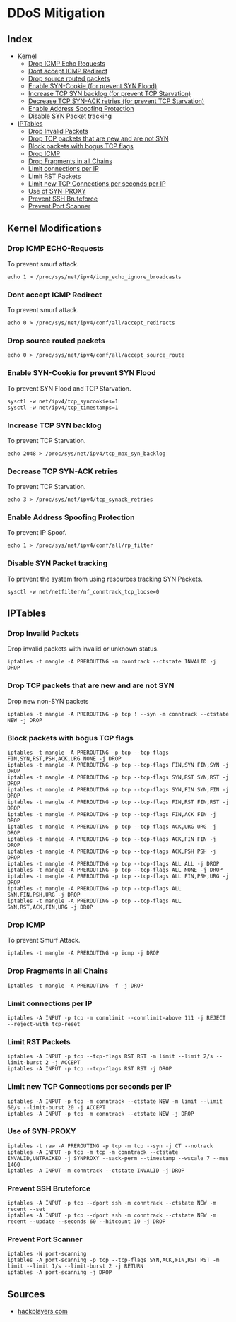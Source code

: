 # DDoS Mitigation

## Index
- [Kernel](#kernel-modifications)
  - [Drop ICMP Echo Requests](#Drop-ICMP-ECHO-Requests)
  - [Dont accept ICMP Redirect](#Dont-accept-ICMP-Redirect)
  - [Drop source routed packets](#Drop-source-routed-packets)
  - [Enable SYN-Cookie (for prevent SYN Flood)](#Enable-SYN-Cookie-for-prevent-SYN-Flood)
  - [Increase TCP SYN backlog (for prevent TCP Starvation)](#Increase-TCP-SYN-backlog)
  - [Decrease TCP SYN-ACK retries (for prevent TCP Starvation)](#Decrease-TCP-SYN-ACK-retries)
  - [Enable Address Spoofing Protection](#Enable-Address-Spoofing-Protection)
  - [Disable SYN Packet tracking]("Disable-SYN-Packet-tracking)
- [IPTables](#iptables)
  - [Drop Invalid Packets](#drop-invalid-packets)
  - [Drop TCP packets that are new and are not SYN](#drop-tcp-packets-that-are-new-and-are-not-sync)
  - [Block packets with bogus TCP flags](#block-packets-with-bogus-tcp-flags)
  - [Drop ICMP](#drop-icmp)
  - [Drop Fragments in all Chains](#Drop-Fragments-in-all-Chains)
  - [Limit connections per IP](#Limit-connections-per-IP)
  - [Limit RST Packets](#Limit-RST-packets)
  - [Limit new TCP Connections per seconds per IP](#Limit-new-TCP-Connections-per-seconds-per-IP)
  - [Use of SYN-PROXY](#use-of-syn-proxy)
  - [Prevent SSH Bruteforce](#Prevent-SSH-Bruteforce)
  - [Prevent Port Scanner](#prevent-port-scanner)
  
## Kernel Modifications
### Drop ICMP ECHO-Requests
To prevent smurf attack.
```
echo 1 > /proc/sys/net/ipv4/icmp_echo_ignore_broadcasts
```

### Dont accept ICMP Redirect
To prevent smurf attack.
```
echo 0 > /proc/sys/net/ipv4/conf/all/accept_redirects
```

### Drop source routed packets
```
echo 0 > /proc/sys/net/ipv4/conf/all/accept_source_route
```

### Enable SYN-Cookie for prevent SYN Flood
To prevent SYN Flood and TCP Starvation.
```
sysctl -w net/ipv4/tcp_syncookies=1
sysctl -w net/ipv4/tcp_timestamps=1
```

### Increase TCP SYN backlog
To prevent TCP Starvation.
```
echo 2048 > /proc/sys/net/ipv4/tcp_max_syn_backlog
```

### Decrease TCP SYN-ACK retries
To prevent TCP Starvation.
```
echo 3 > /proc/sys/net/ipv4/tcp_synack_retries
```

### Enable Address Spoofing Protection
To prevent IP Spoof.
```
echo 1 > /proc/sys/net/ipv4/conf/all/rp_filter
```

### Disable SYN Packet tracking
To prevent the system from using resources tracking SYN Packets.
```
sysctl -w net/netfilter/nf_conntrack_tcp_loose=0
```

## IPTables
### Drop Invalid Packets
Drop invalid packets with invalid or unknown status.
```
iptables -t mangle -A PREROUTING -m conntrack --ctstate INVALID -j DROP
```

### Drop TCP packets that are new and are not SYN
Drop new non-SYN packets
```
iptables -t mangle -A PREROUTING -p tcp ! --syn -m conntrack --ctstate NEW -j DROP
```

### Block packets with bogus TCP flags
```
iptables -t mangle -A PREROUTING -p tcp --tcp-flags FIN,SYN,RST,PSH,ACK,URG NONE -j DROP
iptables -t mangle -A PREROUTING -p tcp --tcp-flags FIN,SYN FIN,SYN -j DROP
iptables -t mangle -A PREROUTING -p tcp --tcp-flags SYN,RST SYN,RST -j DROP
iptables -t mangle -A PREROUTING -p tcp --tcp-flags SYN,FIN SYN,FIN -j DROP
iptables -t mangle -A PREROUTING -p tcp --tcp-flags FIN,RST FIN,RST -j DROP
iptables -t mangle -A PREROUTING -p tcp --tcp-flags FIN,ACK FIN -j DROP
iptables -t mangle -A PREROUTING -p tcp --tcp-flags ACK,URG URG -j DROP
iptables -t mangle -A PREROUTING -p tcp --tcp-flags ACK,FIN FIN -j DROP
iptables -t mangle -A PREROUTING -p tcp --tcp-flags ACK,PSH PSH -j DROP
iptables -t mangle -A PREROUTING -p tcp --tcp-flags ALL ALL -j DROP
iptables -t mangle -A PREROUTING -p tcp --tcp-flags ALL NONE -j DROP
iptables -t mangle -A PREROUTING -p tcp --tcp-flags ALL FIN,PSH,URG -j DROP
iptables -t mangle -A PREROUTING -p tcp --tcp-flags ALL SYN,FIN,PSH,URG -j DROP
iptables -t mangle -A PREROUTING -p tcp --tcp-flags ALL SYN,RST,ACK,FIN,URG -j DROP
```

### Drop ICMP
To prevent Smurf Attack.
```
iptables -t mangle -A PREROUTING -p icmp -j DROP
```

### Drop Fragments in all Chains
```
iptables -t mangle -A PREROUTING -f -j DROP
```

### Limit connections per IP
```
iptables -A INPUT -p tcp -m connlimit --connlimit-above 111 -j REJECT --reject-with tcp-reset
```

### Limit RST Packets
```
iptables -A INPUT -p tcp --tcp-flags RST RST -m limit --limit 2/s --limit-burst 2 -j ACCEPT
iptables -A INPUT -p tcp --tcp-flags RST RST -j DROP
```

### Limit new TCP Connections per seconds per IP
```
iptables -A INPUT -p tcp -m conntrack --ctstate NEW -m limit --limit 60/s --limit-burst 20 -j ACCEPT
iptables -A INPUT -p tcp -m conntrack --ctstate NEW -j DROP
```

### Use of SYN-PROXY
```
iptables -t raw -A PREROUTING -p tcp -m tcp --syn -j CT --notrack
iptables -A INPUT -p tcp -m tcp -m conntrack --ctstate INVALID,UNTRACKED -j SYNPROXY --sack-perm --timestamp --wscale 7 --mss 1460
iptables -A INPUT -m conntrack --ctstate INVALID -j DROP
```

### Prevent SSH Bruteforce
```
iptables -A INPUT -p tcp --dport ssh -m conntrack --ctstate NEW -m recent --set
iptables -A INPUT -p tcp --dport ssh -m conntrack --ctstate NEW -m recent --update --seconds 60 --hitcount 10 -j DROP
```

### Prevent Port Scanner
```
iptables -N port-scanning
iptables -A port-scanning -p tcp --tcp-flags SYN,ACK,FIN,RST RST -m limit --limit 1/s --limit-burst 2 -j RETURN
iptables -A port-scanning -j DROP
```

## Sources
- [hackplayers.com](https://www.hackplayers.com/2016/04/proteccion-ddos-mediante-iptables.html)
